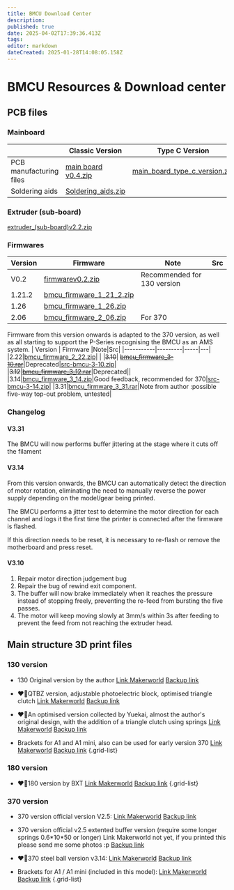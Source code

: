 ```yaml
---
title: BMCU Download Center
description: 
published: true
date: 2025-04-02T17:39:36.413Z
tags: 
editor: markdown
dateCreated: 2025-01-28T14:08:05.158Z
---
```


# BMCU Resources & Download center


## PCB files

### Mainboard
|    | **Classic Version**      | **Type C Version**    |
|-----------|---------|---------------------|
| PCB manufacturing files| [main board v0.4.zip](/assets/files/download_center/main_board_v0.4.zip) | [main_board_type_c_version.zip](/assets/files/download_center/main_board_type_c_version.zip)   
|Soldering aids |[Soldering_aids.zip](/assets/files/download_center/3._welding_aids.zip) | |

### Extruder (sub-board)
[extruder_(sub-board)v2.2.zip](/assets/files/download_center/extruder_sub_board_v2_2.zip)

### Firmwares
| Version   | Firmware      |Note|Src|
|-----------|---------|-----|---|
|V0.2|[firmwarev0.2.zip](/assets/files/download_center/firmware_and_source_code/bmcu_firmware_v0.2.zip)  | Recommended for 130 version|
|1.21.2|[bmcu_firmware_1_21_2.zip](/assets/files/download_center/firmware_and_source_code/bmcu_firmware_1_21_2.zip)||
|1.26|[bmcu_firmware_1_26.zip](/assets/files/download_center/firmware_and_source_code/bmcu_firmware_1_26.zip)||
|2.06|[bmcu_firmware_2_06.zip](/assets/files/download_center/firmware_and_source_code/bmcu_firmware_2_06.zip)|For 370|
Firmware from this version onwards is adapted to the 370 version, as well as all starting to support the P-Series recognising the BMCU as an AMS system. 
| Version   | Firmware      |Note|Src|
|-----------|---------|-----|---|
|2.22|[bmcu_firmware_2_22.zip](/assets/files/download_center/firmware_and_source_code/bmcu_firmware_2_22.zip)| |
|~~3.10~~| [~~bmcu_firmware_3-10.rar~~](/assets/files/download_center/firmware_and_source_code/bmcu_firmware_3-10.rar)|Deprecated|[src-bmcu-3-10.zip](/assets/files/download_center/firmware_and_source_code/src-bmcu-3-10.zip)|
|~~3.12~~|[~~bmcu_firmware_3_12.rar~~](/assets/files/download_center/firmware_and_source_code/bmcu_firmware_3_12.rar)|Deprecated||
|3.14|[bmcu_firmware_3_14.zip](/assets/files/download_center/firmware_and_source_code/bmcu_firmware_3_14.zip)|Good feedback, recommended for 370|[src-bmcu-3-14.zip](/assets/files/download_center/firmware_and_source_code/src-bmcu-3-14.zip)|
|3.31|[bmcu_firmware_3_31.rar](/assets/files/download_center/firmware_and_source_code/bmcu_firmware_3_31.rar)|Note from author :possible five-way top-out problem, untested|

### Changelog

#### V3.31
The BMCU will now performs buffer jittering at the stage where it cuts off the filament

#### V3.14
From this version onwards, the BMCU can automatically detect the direction of motor rotation, eliminating the need to manually reverse the power supply depending on the model/gear being printed.

The BMCU performs a jitter test to determine the motor direction for each channel and logs it the first time the printer is connected after the firmware is flashed.

If this direction needs to be reset, it is necessary to re-flash or remove the motherboard and press reset.

#### V3.10
1. Repair motor direction judgement bug
1. Repair the bug of rewind exit component.
1. The buffer will now brake immediately when it reaches the pressure instead of stopping freely, preventing the re-feed from bursting the five passes.
1. The motor will keep moving slowly at 3mm/s within 3s after feeding to prevent the feed from not reaching the extruder head.


## Main structure 3D print files

### 130 version
- 130 Original version by the author 
[Link Makerworld](https://makerworld.com/zh/models/1147522#profileId-1151118)
[Backup link](/assets/files/print_files/130%20Original%20version%20from%20author.3mf)

- ❤️‍🔥QTBZ version, adjustable photoelectric block, optimised triangle clutch
[Link Makerworld](https://makerworld.com/zh/models/1147006#profileId-1150436)
[Backup link](/assets/files/print_files/BMCU%20130%20QTBZ版本.3mf)

- ❤️‍🔥An optimised version collected by Yuekai, almost the author's original design, with the addition of a triangle clutch using springs
[Link Makerworld](https://makerworld.com/zh/models/1162813-bmcu-130-version-an-optimized-extruder-search-comb#profileId-1291386)
[Backup link](/assets/files/print_files/BMCU%20Yuekai%20wiki.yuekai.fr.3mf)

- Brackets for A1 and A1 mini, also can be used for early version 370
[Link Makerworld](https://makerworld.com/zh/models/1147116-bracket-for-bmcu-version-130-and-version-370#profileId-1289021)
[Backup link](/assets/files/print_files/Bracket%20for%20130%20and%20early%20370.3mf)
{.grid-list}

### 180 version
- ❤️‍🔥180 version by BXT
[Link Makerworld](https://makerworld.com/zh/models/1152568-gk180v2-component-model-180bmcu-assembly#profileId-1207144)
[Backup link](/assets/files/print_files/180%20version.3mf)
{.grid-list}

### 370 version
- 370 version official version V2.5:
[Link Makerworld](https://makerworld.com/zh/models/1189069-bmcu-370-version-original-v2-5#profileId-1200559)
[Backup link](/assets/files/print_files/370+v2.5+original.3mf)

- 370 version official v2.5 extented buffer version (require some longer springs 0.6\*10\*50 or longer)
Link Makerworld not yet, if you printed this please send me some photos :p
[Backup link](/assets/files/print_files/370%20v2.5%20extended%20version.3mf)

- ❤️‍🔥370 steel ball version v3.14:
[Link Makerworld](https://makerworld.com/zh/models/1250311-bmcu-370-steel-ball-version-v3-14#profileId-1288934)
[Backup link](/assets/files/print_files/370+v2.5+original.3mf)

- Brackets for A1 / A1 mini (included in this model):
[Link Makerworld](https://makerworld.com/zh/models/1147116-bracket-for-bmcu-version-130-and-version-370#profileId-1289021)
[Backup link](/assets/files/print_files/370+steel+ball+version+3.14.3mf)
{.grid-list}





